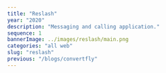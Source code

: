 ```yaml
---
title: "Reslash"
year: "2020"
description: "Messaging and calling application."
sequence: 1
bannerImage: ../images/reslash/main.png
categories: "all web"
slug: "reslash"
previous: "/blogs/convertfly"
---
```

